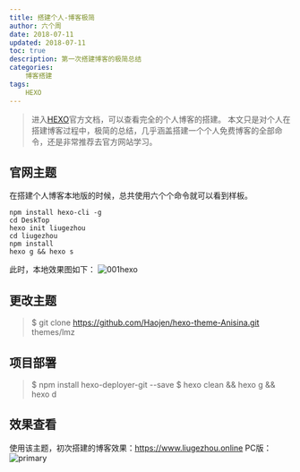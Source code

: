 ```yaml
---
title: 搭建个人-博客极简
author: 六个周
date: 2018-07-11
updated: 2018-07-11
toc: true
description: 第一次搭建博客的极简总结
categories:
    博客搭建
tags: 
    HEXO
---
```

> 进入[HEXO](https://hexo.io/zh-cn/)官方文档，可以查看完全的个人博客的搭建。
> 本文只是对个人在搭建博客过程中，极简的总结，几乎涵盖搭建一个个人免费博客的全部命令，还是非常推荐去官方网站学习。
## 官网主题
在搭建个人博客本地版的时候，总共使用六个个命令就可以看到样板。
```
npm install hexo-cli -g 
cd DeskTop
hexo init liugezhou
cd liugezhou
npm install
hexo g && hexo s
```
此时，本地效果图如下：
![001hexo](https://cdn.jsdelivr.net/gh/liugezhou/image@master/img/001hexo.3c8e8gvca6g0.webp)

## 更改主题
> $ git clone https://github.com/Haojen/hexo-theme-Anisina.git themes/lmz

## 项目部署
> $  npm install hexo-deployer-git --save 
> $  hexo clean && hexo g && hexo d
## 效果查看
使用该主题，初次搭建的博客效果：https://www.liugezhou.online
PC版：
![primary](https://cdn.jsdelivr.net/gh/liugezhou/image@master/img/primary.webp)


